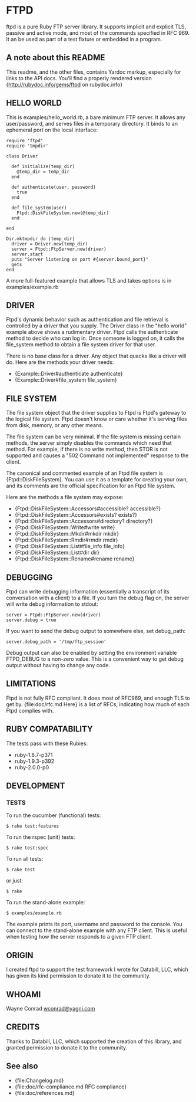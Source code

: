 # FTPD

ftpd is a pure Ruby FTP server library.  It supports implicit and
explicit TLS, passive and active mode, and most of the commands
specified in RFC 969.  It an be used as part of a test fixture or
embedded in a program.

## A note about this README

This readme, and the other files, contains Yardoc markup, especially
for links to the API docs.  You'll find a properly rendered version
{http://rubydoc.info/gems/ftpd on rubydoc.info}

## HELLO WORLD

This is examples/hello_world.rb, a bare minimum FTP server.  It allows
any user/password, and serves files in a temporary directory.  It
binds to an ephemeral port on the local interface:

    require 'ftpd'
    require 'tmpdir'

    class Driver

      def initialize(temp_dir)
        @temp_dir = temp_dir
      end

      def authenticate(user, password)
        true
      end

      def file_system(user)
        Ftpd::DiskFileSystem.new(@temp_dir)
      end

    end

    Dir.mktmpdir do |temp_dir|
      driver = Driver.new(temp_dir)
      server = Ftpd::FtpServer.new(driver)
      server.start
      puts "Server listening on port #{server.bound_port}"
      gets
    end

A more full-featured example that allows TLS and takes options is in
examples/example.rb

## DRIVER

Ftpd's dynamic behavior such as authentication and file retrieval is
controlled by a driver that you supply.  The Driver class in the
"hello world" example above shows a rudimentary driver.  Ftpd calls
the authenticate method to decide who can log in.  Once someone is
logged on, it calls the file_system method to obtain a file system
driver for that user.

There is no base class for a driver.  Any object that quacks like a
driver will do.  Here are the methods your driver needs:

* {Example::Driver#authenticate authenticate}
* {Example::Driver#file_system file_system}

## FILE SYSTEM

The file system object that the driver supplies to Ftpd is Ftpd's
gateway to the logical file system.  Ftpd doesn't know or care whether
it's serving files from disk, memory, or any other means.

The file system can be very minimal.  If the file system is missing
certain methods, the server simply disables the commands which need
that method.  For example, if there is no write method, then STOR is
not supported and causes a "502 Command not implemented" response to
the client.

The canonical and commented example of an Ftpd file system is
{Ftpd::DiskFileSystem}.  You can use it as a template for creating
your own, and its comments are the official specification for an Ftpd
file system.

Here are the methods a file system may expose:

* {Ftpd::DiskFileSystem::Accessors#accessible? accessible?}
* {Ftpd::DiskFileSystem::Accessors#exists? exists?}
* {Ftpd::DiskFileSystem::Accessors#directory? directory?}
* {Ftpd::DiskFileSystem::Write#write write}
* {Ftpd::DiskFileSystem::Mkdir#mkdir mkdir}
* {Ftpd::DiskFileSystem::Rmdir#rmdir rmdir}
* {Ftpd::DiskFileSystem::List#file_info file_info}
* {Ftpd::DiskFileSystem::List#dir dir}
* {Ftpd::DiskFileSystem::Rename#rename rename}

## DEBUGGING

Ftpd can write debugging information (essentially a transcript of its
conversation with a client) to a file.  If you turn the debug flag on,
the server will write debug information to stdout:

    server = Ftpd::FtpServer.new(driver)
    server.debug = true

If you want to send the debug output to somewhere else, set
debug_path:

    server.debug_path = '/tmp/ftp_session'

Debug output can also be enabled by setting the environment variable
FTPD_DEBUG to a non-zero value.  This is a convenient way to get debug
output without having to change any code.

## LIMITATIONS

Ftpd is not fully RFC compliant.  It does most of RFC969, and enough
TLS to get by.  {file:doc/rfc.md Here} is a list of RFCs, indicating
how much of each Ftpd complies with.

## RUBY COMPATABILITY

The tests pass with these Rubies:

* ruby-1.8.7-p371
* ruby-1.9.3-p392
* ruby-2.0.0-p0

## DEVELOPMENT

### TESTS

To run the cucumber (functional) tests:

    $ rake test:features

To run the rspec (unit) tests:

    $ rake test:spec

To run all tests:

    $ rake test

or just:

    $ rake

To run the stand-alone example:

    $ examples/example.rb

The example prints its port, username and password to the console.
You can connect to the stand-alone example with any FTP client.  This
is useful when testing how the server responds to a given FTP client.

## ORIGIN

I created ftpd to support the test framework I wrote for Databill,
LLC, which has given its kind permission to donate it to the
community.

## WHOAMI

Wayne Conrad <wconrad@yagni.com>

## CREDITS

Thanks to Databill, LLC, which supported the creation of this library,
and granted permission to donate it to the community.

## See also

* {file:Changelog.md}
* {file:doc/rfc-compliance.md RFC compliance}
* {file:doc/references.md}

